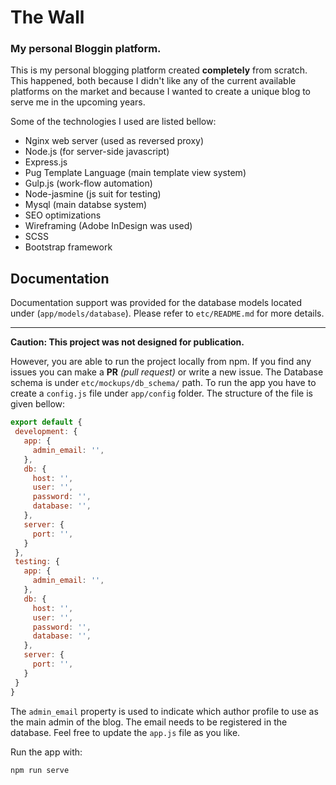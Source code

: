 # The Wall
### My personal Bloggin platform.

This is my personal blogging platform created **completely** from scratch. This happened, both because I didn't like any of the current available platforms on the market and because I wanted to create a unique blog to serve me in the upcoming years. 

Some of the technologies I used are listed bellow:

- Nginx web server (used as reversed proxy)
- Node.js (for server-side javascript)
- Express.js
- Pug Template Language (main template view system)
- Gulp.js (work-flow automation)
- Node-jasmine (js suit for testing)
- Mysql (main databse system)
- SEO optimizations
- Wireframing (Adobe InDesign was used)
- SCSS
- Bootstrap framework 

## Documentation

Documentation support was provided for the database models located under (`app/models/database`). Please refer to `etc/README.md` for more details.

---

**Caution: This project was not designed for publication.**

 However, you are able to run the project locally from npm. If you find any issues you can make a **PR** *(pull request)* or write a new issue. The Database schema is under `etc/mockups/db_schema/` path. To run the app you have to create a `config.js` file under `app/config` folder. The structure of the file is given bellow:

 ```js
export default {
  development: {
    app: {
      admin_email: '',
    },
    db: {
      host: '',
      user: '',
      password: '',
      database: '',
    },
    server: {
      port: '',
    }
  },
  testing: {
    app: {
      admin_email: '',
    },
    db: {
      host: '',
      user: '',
      password: '',
      database: '',
    },
    server: {
      port: '',
    }
  }
}
```

The `admin_email` property is used to indicate which author profile to use as the main admin of the blog. The email needs to be registered in the database. Feel free to update the `app.js` file as you like. 

Run the app with:

```
npm run serve
```
